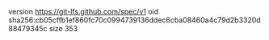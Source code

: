 version https://git-lfs.github.com/spec/v1
oid sha256:cb05cffb1ef860fc70c0994739136ddec6cba08460a4c79d2b3320d88479345c
size 353
